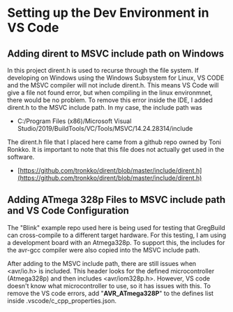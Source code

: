 # Setting up the Dev Environment in VS Code

## Adding dirent to MSVC include path on Windows

In this project dirent.h is used to recurse through the file system. If developing on
Windows using the Windows Subsystem for Linux, VS CODE and the MSVC compiler will not
include dirent.h. This means VS Code will give a file not found error, but when
compiling in the linux environmnet, there would be no problem. To remove this error 
inside the IDE, I added dirent.h to the MSVC include path. In my case, the include path was

- C:/Program Files (x86)/Microsoft Visual Studio/2019/BuildTools/VC/Tools/MSVC/14.24.28314/include

The dirent.h file that I placed here came from a github repo owned by Toni Ronkko. It is important to note that this file does not actually get used in the software.
- [https://github.com/tronkko/dirent/blob/master/include/dirent.h](https://github.com/tronkko/dirent/blob/master/include/dirent.h)

## Adding ATmega 328p Files to MSVC include path and VS Code Configuration

The "Blink" example repo used here is being used for testing that GregBuild can 
cross-compile to a different target hardware. For this testing, I am using a
development board with an Atmega328p. To support this, the includes for the avr-gcc
compiler were also copied into the MSVC include path.

After adding to the MSVC include path, there are still issues when <avr/io.h> is included. This header looks for the defined microcontroller (Atmega328p) and then includes <avr/iom328p.h>. However, VS code doesn't know what microcontroller to use, so it has issues with this. To remove the VS code errors, add "__AVR_ATmega328P__" to the defines list inside .vscode/c_cpp_properties.json.
